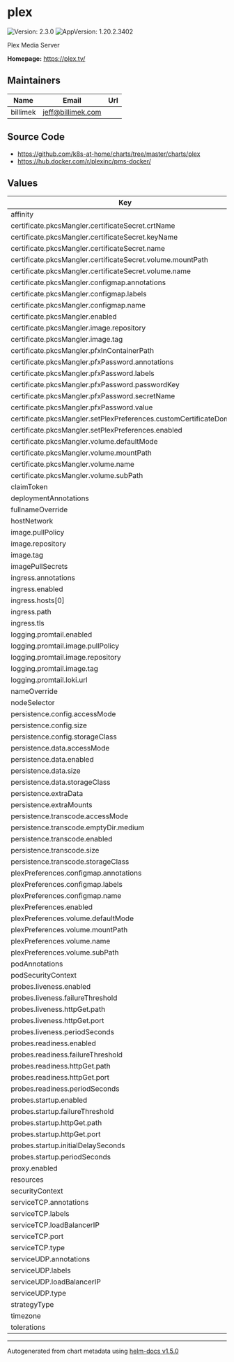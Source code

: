 # plex

![Version: 2.3.0](https://img.shields.io/badge/Version-2.3.0-informational?style=flat-square) ![AppVersion: 1.20.2.3402](https://img.shields.io/badge/AppVersion-1.20.2.3402-informational?style=flat-square)

Plex Media Server

**Homepage:** <https://plex.tv/>

## Maintainers

| Name | Email | Url |
| ---- | ------ | --- |
| billimek | jeff@billimek.com |  |

## Source Code

* <https://github.com/k8s-at-home/charts/tree/master/charts/plex>
* <https://hub.docker.com/r/plexinc/pms-docker/>

## Values

| Key | Type | Default | Description |
|-----|------|---------|-------------|
| affinity | object | `{}` |  |
| certificate.pkcsMangler.certificateSecret.crtName | string | `"tls.crt"` |  |
| certificate.pkcsMangler.certificateSecret.keyName | string | `"tls.key"` |  |
| certificate.pkcsMangler.certificateSecret.name | string | `""` |  |
| certificate.pkcsMangler.certificateSecret.volume.mountPath | string | `"/etc/plex-certs"` |  |
| certificate.pkcsMangler.certificateSecret.volume.name | string | `"plex-certs"` |  |
| certificate.pkcsMangler.configmap.annotations | object | `{}` |  |
| certificate.pkcsMangler.configmap.labels | object | `{}` |  |
| certificate.pkcsMangler.configmap.name | string | `"42-pkcs-mangler"` |  |
| certificate.pkcsMangler.enabled | bool | `false` |  |
| certificate.pkcsMangler.image.repository | string | `"tlsprint/openssl"` |  |
| certificate.pkcsMangler.image.tag | string | `"1.1.1f"` |  |
| certificate.pkcsMangler.pfxInContainerPath | string | `"/config/plex.pfx"` |  |
| certificate.pkcsMangler.pfxPassword.annotations | object | `{}` |  |
| certificate.pkcsMangler.pfxPassword.labels | object | `{}` |  |
| certificate.pkcsMangler.pfxPassword.passwordKey | string | `"pfx-password"` |  |
| certificate.pkcsMangler.pfxPassword.secretName | string | `"plex-media-server-pfx-password"` |  |
| certificate.pkcsMangler.pfxPassword.value | string | `"setpassword"` |  |
| certificate.pkcsMangler.setPlexPreferences.customCertificateDomain | string | `""` |  |
| certificate.pkcsMangler.setPlexPreferences.enabled | bool | `true` |  |
| certificate.pkcsMangler.volume.defaultMode | int | `493` |  |
| certificate.pkcsMangler.volume.mountPath | string | `"/etc/cont-init.d/42-pkcs-mangler"` |  |
| certificate.pkcsMangler.volume.name | string | `"42-pkcs-mangler"` |  |
| certificate.pkcsMangler.volume.subPath | string | `"42-pkcs-mangler"` |  |
| claimToken | string | `""` |  |
| deploymentAnnotations | object | `{}` |  |
| fullnameOverride | string | `""` |  |
| hostNetwork | bool | `false` |  |
| image.pullPolicy | string | `"IfNotPresent"` |  |
| image.repository | string | `"plexinc/pms-docker"` |  |
| image.tag | string | `"1.20.2.3402-0fec14d92"` |  |
| imagePullSecrets | list | `[]` |  |
| ingress.annotations | object | `{}` |  |
| ingress.enabled | bool | `false` |  |
| ingress.hosts[0] | string | `"chart-example.local"` |  |
| ingress.path | string | `"/"` |  |
| ingress.tls | list | `[]` |  |
| logging.promtail.enabled | bool | `false` |  |
| logging.promtail.image.pullPolicy | string | `"IfNotPresent"` |  |
| logging.promtail.image.repository | string | `"grafana/promtail"` |  |
| logging.promtail.image.tag | string | `"1.6.0"` |  |
| logging.promtail.loki.url | string | `"http://loki.logs.svc.cluster.local:3100/loki/api/v1/push"` |  |
| nameOverride | string | `""` |  |
| nodeSelector | object | `{}` |  |
| persistence.config.accessMode | string | `"ReadWriteOnce"` |  |
| persistence.config.size | string | `"20Gi"` |  |
| persistence.config.storageClass | string | `""` |  |
| persistence.data.accessMode | string | `"ReadWriteOnce"` |  |
| persistence.data.enabled | bool | `true` |  |
| persistence.data.size | string | `"40Gi"` |  |
| persistence.data.storageClass | string | `""` |  |
| persistence.extraData | list | `[]` |  |
| persistence.extraMounts | list | `[]` |  |
| persistence.transcode.accessMode | string | `"ReadWriteOnce"` |  |
| persistence.transcode.emptyDir.medium | string | `""` |  |
| persistence.transcode.enabled | bool | `false` |  |
| persistence.transcode.size | string | `"20Gi"` |  |
| persistence.transcode.storageClass | string | `""` |  |
| plexPreferences.configmap.annotations | object | `{}` |  |
| plexPreferences.configmap.labels | object | `{}` |  |
| plexPreferences.configmap.name | string | `"41-plex-preferences"` |  |
| plexPreferences.enabled | bool | `false` |  |
| plexPreferences.volume.defaultMode | int | `493` |  |
| plexPreferences.volume.mountPath | string | `"/etc/cont-init.d/41-plex-preferences"` |  |
| plexPreferences.volume.name | string | `"41-plex-preferences"` |  |
| plexPreferences.volume.subPath | string | `"41-plex-preferences"` |  |
| podAnnotations | object | `{}` |  |
| podSecurityContext | object | `{}` |  |
| probes.liveness.enabled | bool | `true` |  |
| probes.liveness.failureThreshold | int | `5` |  |
| probes.liveness.httpGet.path | string | `"/identity"` |  |
| probes.liveness.httpGet.port | int | `32400` |  |
| probes.liveness.periodSeconds | int | `10` |  |
| probes.readiness.enabled | bool | `true` |  |
| probes.readiness.failureThreshold | int | `5` |  |
| probes.readiness.httpGet.path | string | `"/identity"` |  |
| probes.readiness.httpGet.port | int | `32400` |  |
| probes.readiness.periodSeconds | int | `10` |  |
| probes.startup.enabled | bool | `true` |  |
| probes.startup.failureThreshold | int | `30` |  |
| probes.startup.httpGet.path | string | `"/identity"` |  |
| probes.startup.httpGet.port | int | `32400` |  |
| probes.startup.initialDelaySeconds | int | `5` |  |
| probes.startup.periodSeconds | int | `10` |  |
| proxy.enabled | bool | `false` |  |
| resources | object | `{}` |  |
| securityContext | object | `{}` |  |
| serviceTCP.annotations | object | `{}` |  |
| serviceTCP.labels | object | `{}` |  |
| serviceTCP.loadBalancerIP | string | `nil` |  |
| serviceTCP.port | int | `32400` |  |
| serviceTCP.type | string | `"ClusterIP"` |  |
| serviceUDP.annotations | object | `{}` |  |
| serviceUDP.labels | object | `{}` |  |
| serviceUDP.loadBalancerIP | string | `nil` |  |
| serviceUDP.type | string | `"ClusterIP"` |  |
| strategyType | string | `"Recreate"` |  |
| timezone | string | `"UTC"` |  |
| tolerations | list | `[]` |  |

----------------------------------------------
Autogenerated from chart metadata using [helm-docs v1.5.0](https://github.com/norwoodj/helm-docs/releases/v1.5.0)
